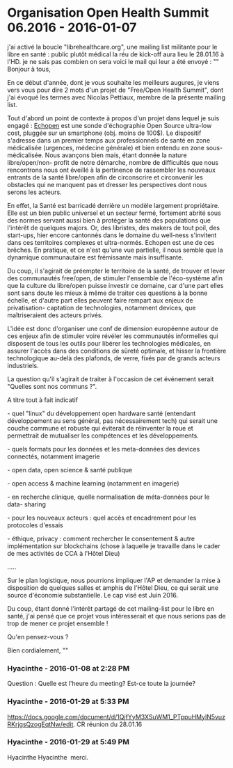 # Organisation Open Health Summit 06.2016  - 2016-01-07

j'ai activé la boucle "librehealthcare.org", une mailing list militante pour le libre en santé : public plutôt médical   la réu de kick-off aura lieu le 28.01.16 à l'HD. je ne sais pas combien on sera   voici le mail qui leur a été envoyé :  ""  Bonjour à tous,

 

En ce début d'année, dont je vous souhaite les meilleurs augures, je viens vers vous pour dire 2 mots d'un projet de "Free/Open Health Summit", dont j'ai évoqué les termes avec Nicolas Pettiaux, membre de la présente mailing list.

 

Tout d'abord un point de contexte à propos d'un projet dans lequel je suis engagé : [Echopen](http://www.echopen.org/) est une sonde d'échographie Open Source ultra-low cost, pluggée sur un smartphone (obj. moins de 100$). Le dispositif s'adresse dans un premier temps aux professionnels de santé en zone médicalisée (urgences, médecine générale) et bien entendu en zone sous- médicalisée. Nous avançons bien mais, étant donnée la nature libre/open/non- profit de notre démarche, nombre de difficultés que nous rencontrons nous ont éveillé à la pertinence de rassembler les nouveaux entrants de la santé libre/open afin de circonscrire et circonvenir les obstacles qui ne manquent pas et dresser les perspectives dont nous serons les acteurs.

 

En effet, la Santé est barricadé derrière un modèle largement propriétaire. Elle est un bien public universel et un secteur fermé, fortement abrité sous des normes servant aussi bien à protéger la santé des populations que l'intérêt de quelques majors. Or, des libristes, des makers de tout poil, des start-ups, hier encore cantonnés dans le domaine du well-ness s'invitent dans ces territoires complexes et ultra-normés. Echopen est une de ces brêches. En pratique, et ce n'est qu'une vue partielle, il nous semble que la dynamique communautaire est frémissante mais insuffisante.

Du coup, il s'agirait de préempter le territoire de la santé, de trouver et lever des communautés free/open, de stimuler l'ensemble de l'éco-système afin que la culture du libre/open puisse investir ce domaine, car d'une part elles sont sans doute les mieux à même de traiter ces questions à la bonne échelle, et d'autre part elles peuvent faire rempart aux enjeux de privatisation- captation de technologies, notamment devices, que maîtriseraient des acteurs privés.

 

L'idée est donc d'organiser une conf de dimension européenne autour de ces enjeux afin de stimuler voire révéler les communautés informelles qui disposent de tous les outils pour libérer les technologies médicales, en assurer l'accès dans des conditions de sûreté optimale, et hisser la frontière technologique au-delà des plafonds, de verre, fixés par de grands acteurs industriels.

 

La question qu'il s'agirait de traiter à l'occasion de cet événement serait "Quelles sont nos communs ?".

 

A titre tout à fait indicatif

\- quel "linux" du développement open hardware santé (entendant développement au sens général, pas nécessairement tech) qui serait une couche commune et robuste qui éviterait de réinventer la roue et permettrait de mutualiser les compétences et les développements.

\- quels formats pour les données et les meta-données des devices connectés, notamment imagerie

\- open data, open science &amp; santé publique

\- open access &amp; machine learning (notamment en imagerie)

\- en recherche clinique, quelle normalisation de méta-données pour le data- sharing

\- pour les nouveaux acteurs : quel accès et encadrement pour les protocoles d'essais

\- éthique, privacy : comment rechercher le consentement &amp; autre implémentation sur blockchains (chose à laquelle je travaille dans le cader de mes activités de CCA à l'Hôtel Dieu)

.....

 

Sur le plan logistique, nous pourrions impliquer l'AP et demander la mise à disposition de quelques salles et amphis de l'Hôtel Dieu, ce qui serait une source d'économie substantielle. Le cap visé est Juin 2016.

 

Du coup, étant donné l'intérêt partagé de cet mailing-list pour le libre en santé, j'ai pensé que ce projet vous intéresserait et que nous serions pas de trop de mener ce projet ensemble !

 

Qu'en pensez-vous ?

 

Bien cordialement,   ""

### **Hyacinthe** - 2016-01-08 at 2:28 PM

Question : Quelle est l'heure du meeting? Est-ce toute la journée?

### **Hyacinthe** - 2016-01-29 at 5:33 PM

<https://docs.google.com/document/d/1QjfYyM3XSuWM1_PTppuHMylN5vuzRKrjgsQzogEqtNw/edit>.  CR réunion du 28.01.16

### **Hyacinthe** - 2016-01-29 at 5:49 PM

Hyacinthe Hyacinthe  merci.

